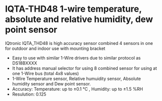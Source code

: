 # IQTA-THD48 1-wire temperature, absolute and relative humidity, dew point sensor

IQtronic IQTA_THD48 is high accuracy sensor combined 4 sensors in one for outdoor and indoor use with mounting bracket
* Easy to use with similar 1-Wire drivers due to similar protocol as DS18BXXXX
* It has address manual selector for using 8 combined sensor for using at one 1-Wire bus (total 4x8 values)
* 1-Wire Temperature sensor, Relative humuidity sensor, Absolute humidity sensor and Dew point sensor. 
* Accuracy: Temperature: up to ±0.1 °C , Humidity: up to ±1.5 %RH
* Resulution: 0.125
